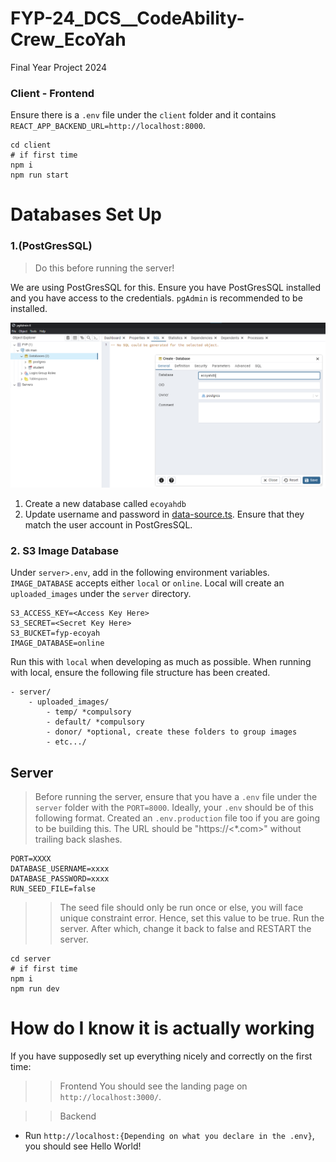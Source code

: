# FYP-24_DCS__CodeAbility-Crew_EcoYah
Final Year Project 2024

### Client - Frontend
Ensure there is a `.env` file under the `client` folder and it contains `REACT_APP_BACKEND_URL=http://localhost:8000`.

```
cd client
# if first time
npm i
npm run start
```

# Databases Set Up 

### 1.(PostGresSQL)
> Do this before running the server!

We are using PostGresSQL for this. Ensure you have PostGresSQL installed and you have access to the credentials. `pgAdmin` is recommended to be installed.

![pgAdmin](screenshots/pgAdmin4.png)
1. Create a new database called `ecoyahdb`
2. Update username and password in [data-source.ts](server/src/config/data-source.ts). Ensure that they match the user account in PostGresSQL.

### 2. S3 Image Database
Under `server>.env`, add in the following environment variables. `IMAGE_DATABASE` accepts either `local` or `online`. Local will create an `uploaded_images` under the `server` directory. 

```
S3_ACCESS_KEY=<Access Key Here>
S3_SECRET=<Secret Key Here>
S3_BUCKET=fyp-ecoyah
IMAGE_DATABASE=online
```

Run this with `local` when developing as much as possible. When running with local, ensure the following file structure has been created.

```
- server/
    - uploaded_images/
        - temp/ *compulsory
        - default/ *compulsory
        - donor/ *optional, create these folders to group images
        - etc.../
```

## Server

> Before running the server, ensure that you have a `.env` file under the `server` folder with the `PORT=8000`.
Ideally, your `.env` should be of this following format.
Created an `.env.production` file too if you are going to be building this. The URL should be "https://<*.com>" without trailing back slashes.
```
PORT=XXXX
DATABASE_USERNAME=xxxx
DATABASE_PASSWORD=xxxx
RUN_SEED_FILE=false
```
>> The seed file should only be run once or else, you will face unique constraint error. Hence, set this value to be true. Run the server. After which, change it back to false and RESTART the server.
```
cd server
# if first time
npm i
npm run dev
```

# How do I know it is actually working
If you have supposedly set up everything nicely and correctly on the first time:

>> Frontend
You should see the landing page on `http://localhost:3000/`.

>> Backend
- Run `http://localhost:{Depending on what you declare in the .env}`, you should see Hello World!